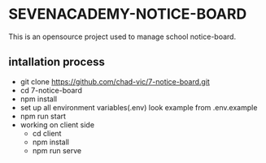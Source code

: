 # SEVENACADEMY-NOTICE-BOARD

This is an opensource project used to manage school notice-board.

## intallation process

- git clone https://github.com/chad-vic/7-notice-board.git
- cd 7-notice-board
- npm install
- set up all environment variables(.env) look example from .env.example
- npm run start
- working on client side
  - cd client
  - npm install
  - npm run serve

